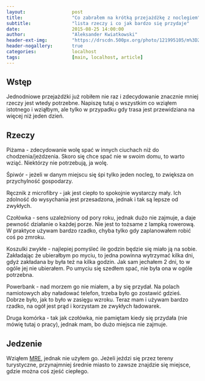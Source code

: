 ```yaml
---
layout:                 post
title:                  "Co zabrałem na krótką przejażdżkę z noclegiem"
subtitle:               "lista rzeczy i co jak bardzo się przydaje"
date:                   2015-08-25 14:00:00
author:                 "Aleksander Kwiatkowski"
header-ext-img:         "https://drscdn.500px.org/photo/121995105/m%3D2048/205dbef26167c9ec60c50021a8929537"
header-nogallery:       true
categories:             localhost
tags:                   [main, localhost, article]
---
```


[wiki-mre]:             https://en.wikipedia.org/wiki/Meal,_Ready-to-Eat


Wstęp
-----

Jednodniowe przejażdżki już robiłem nie raz i zdecydowanie znacznie mniej rzeczy jest wtedy potrzebne. Napiszę tutaj o wszystkim
co wziąłem istotnego i wziąłbym, ale tylko w przypadku gdy trasa jest przewidziana na więcej niż jeden dzień.

Rzeczy
------

Piżama - zdecydowanie wolę spać w innych ciuchach niż do chodzenia/jeżdzenia. Skoro się chce spać nie w swoim domu, to warto
wziąć. Niektórzy nie potrzebują, ja wolę.

Śpiwór - jeżeli w danym miejscu się śpi tylko jeden nocleg, to zwiększa on przychylność gospodarzy.

Ręcznik z microfibry - jak jest ciepło to spokojnie wystarczy mały. Ich zdolność do wysychania jest przesadzona, jednak i tak
są lepsze od zwykłych.

Czołówka - sens uzależniony od pory roku, jednak dużo nie zajmuje, a daje pewność działanie o każdej porze. Nie jest to tożsame
z lampką rowerową. W praktyce używam bardzo rzadko, chyba tylko gdy zaplanowałem robić coś po zmroku.

Koszulki zwykłe - najlepiej pomyśleć ile godzin będzie się miało ją na sobie. Zakładając że ubierałbym po myciu, to jedna powinna
wytrzymać kilka dni, gdyż zakładana by była też na kilka godzin. Jak sam jechałem 2 dni, to w ogóle jej nie ubierałem.
Po umyciu się szedłem spać, nie była ona w ogóle potrzebna.

Powerbank - nad morzem go nie miałem, a by się przydał. Na polach namiotowych aby naładować telefon, trzeba było
go zostawić gdzieś. Dobrze było, jak to było w zasięgu wzroku. Teraz mam i używam bardzo rzadko, na ogół jest prąd
i korzystam ze zwykłych ładowarek.

Druga komórka - tak jak czołówka, nie pamiętam kiedy się przydała (nie mówię tutaj o pracy), jednak mam, bo dużo miejsca
nie zajmuje.

Jedzenie
--------

Wziąłem [MRE][wiki-mre], jednak nie użyłem go. Jeżeli jeździ się przez tereny turystyczne, przynajmniej średnie
miasto to zawsze znajdzie się miejsce, gdzie można coś zjeść ciepłego.
